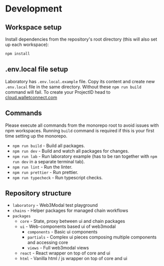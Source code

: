 # Development

## Workspace setup

Install dependencies from the repository's root directory (this will also set up each workspace):

```bash
npm install
```

## .env.local file setup

Laboratory has `.env.local.example` file. Copy its content and create new `.env.local` file in the same directory.
Without these `npm run build` command will fail. To create your ProjectID head to [cloud.walletconnect.com](https://cloud.walletconnect.com/)

## Commands

Please execute all commands from the monorepo root to avoid issues with npm workspaces. Running `build` command is required if this is your first time setting up the monorepo.

- `npm run build` - Build all packages.
- `npm run dev` - Build and watch all packages for changes.
- `npm run lab` - Run laboratory example (has to be ran together with `npm run dev` in a separate terminal tab).
- `npm run lint` - Run the linter.
- `npm run prettier` - Run prettier.
- `npm run typecheck` - Run typescript checks.

## Repository structure

- `laboratory` - Web3Modal test playground
- `chains` - Helper packages for managed chain workflows
- `packages`
  - `core` - State, proxy between ui and chain packages
  - `ui` - Web-components based ui of web3modal
    - `components` - Basic ui components
    - `partials` - Complex ui pieces composing multiple components and accessing core
    - `views` - Full web3modal views
  - `react` - React wrapper on top of core and ui
  - `html` - Vanilla html / js wrapper on top of core and ui
